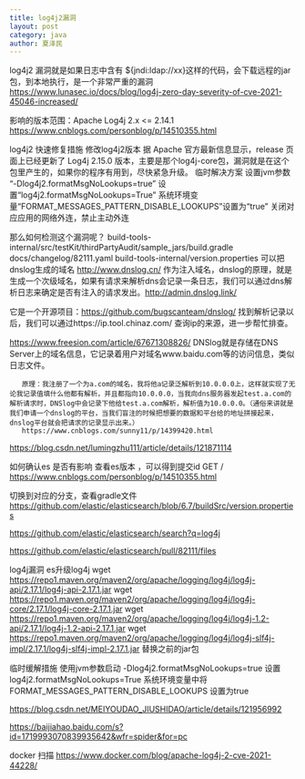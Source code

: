 ```yaml
---
title: log4j2漏洞
layout: post
category: java
author: 夏泽民
---
```

log4j2 漏洞就是如果日志中含有
${jndi:ldap://xx}这样的代码，会下载远程的jar包，到本地执行，是一个非常严重的漏洞
https://www.lunasec.io/docs/blog/log4j-zero-day-severity-of-cve-2021-45046-increased/

影响的版本范围：Apache Log4j 2.x <= 2.14.1 https://www.cnblogs.com/personblog/p/14510355.html

log4j2 快速修复措施 修改log4j2版本 据 Apache 官方最新信息显示，release 页面上已经更新了 Log4j 2.15.0 版本，主要是那个log4j-core包，漏洞就是在这个包里产生的，如果你的程序有用到，尽快紧急升级。 临时解决方案 设置jvm参数 “-Dlog4j2.formatMsgNoLookups=true” 设置“log4j2.formatMsgNoLookups=True” 系统环境变量“FORMAT_MESSAGES_PATTERN_DISABLE_LOOKUPS”设置为“true” 关闭对应应用的网络外连，禁止主动外连
<!-- more -->
那么如何检测这个漏洞呢？
build-tools-internal/src/testKit/thirdPartyAudit/sample_jars/build.gradle 
docs/changelog/82111.yaml build-tools-internal/version.properties 
可以把dnslog生成的域名 http://www.dnslog.cn/ 作为注入域名，dnslog的原理，就是生成一个次级域名，如果有请求来解析dns会记录一条日志，我们可以通过dns解析日志来确定是否有注入的请求发出。http://admin.dnslog.link/

它是一个开源项目：https://github.com/bugscanteam/dnslog/
找到解析记录以后，我们可以通过https://ip.tool.chinaz.com/ 查询ip的来源，进一步帮忙排查。


https://www.freesion.com/article/67671308826/
DNSlog就是存储在DNS Server上的域名信息，它记录着用户对域名www.baidu.com等的访问信息，类似日志文件。

       原理：我注册了一个为a.com的域名，我将他a记录泛解析到10.0.0.0上，这样就实现了无论我记录值填什么他都有解析，并且都指向10.0.0.0，当我向dns服务器发起test.a.com的解析请求时，DNSlog中会记录下他给test.a.com解析，解析值为10.0.0.0。（通俗来讲就是我们申请一个dnslog的平台，当我们盲注的时候把想要的数据和平台给的地址拼接起来，dnslog平台就会把请求的记录显示出来。）
       https://www.cnblogs.com/sunny11/p/14399420.html
   
 https://blog.csdn.net/lumingzhu111/article/details/121871114
 
 如何确认es 是否有影响
 查看es版本 ，可以得到提交id
GET /
 https://www.cnblogs.com/personblog/p/14510355.html
 
 切换到对应的分支，查看gradle文件
 https://github.com/elastic/elasticsearch/blob/6.7/buildSrc/version.properties
 
 https://github.com/elastic/elasticsearch/search?q=log4j
 
 
 https://github.com/elastic/elasticsearch/pull/82111/files
 
 log4j漏洞 es升级log4j
 wget https://repo1.maven.org/maven2/org/apache/logging/log4j/log4j-api/2.17.1/log4j-api-2.17.1.jar
wget https://repo1.maven.org/maven2/org/apache/logging/log4j/log4j-core/2.17.1/log4j-core-2.17.1.jar
wget https://repo1.maven.org/maven2/org/apache/logging/log4j/log4j-1.2-api/2.17.1/log4j-1.2-api-2.17.1.jar
wget https://repo1.maven.org/maven2/org/apache/logging/log4j/log4j-slf4j-impl/2.17.1/log4j-slf4j-impl-2.17.1.jar
替换之前的jar包

临时缓解措施
使用jvm参数启动 -Dlog4j2.formatMsgNoLookups=true
设置 log4j2.formatMsgNoLookups=True
系统环境变量中将 FORMAT_MESSAGES_PATTERN_DISABLE_LOOKUPS 设置为true

https://blog.csdn.net/MEIYOUDAO_JIUSHIDAO/article/details/121956992

https://baijiahao.baidu.com/s?id=1719993070839935642&wfr=spider&for=pc


docker 扫描
https://www.docker.com/blog/apache-log4j-2-cve-2021-44228/
